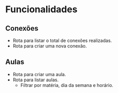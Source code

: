 # Funcionalidades

## Conexões

- Rota para listar o total de conexões realizadas.
- Rota para criar uma nova conexão.

## Aulas

- Rota para criar uma aula.
- Rota para listar aulas.
    - Filtrar por matéria, dia da semana e horário.